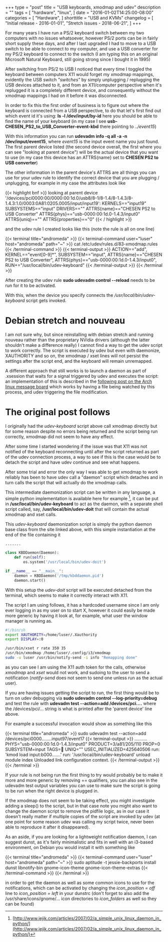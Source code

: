 +++
type = "post"
title = "USB keyboards, xmodmap and udev"
description = ""
tags = [
    "hardware",
    "linux",
]
date = "2016-01-02T14:25:00-08:00"
categories = [
    "Hardware",
]
shorttitle = "USB and KVMs"
changelog = [ 
    "Initial release - 2016-01-01",
    "Stretch issues - 2018-06-21",
]
+++

For many years I have run a PS/2 keyboard switch between my two
computers with no issues whatsoever, however PS/2 ports can be in fairly
short supply these days, and after I last upgraded I had to move to a
USB switch to be able to connect to my computer, and use a USB converter
for my PS/2 keyboard to connect to the switch (I am typing this on an
original Microsoft Natural Keyboard, still going strong since I bought
it in 1995)

After switching from PS/2 to USB I noticed that every time I toggled the
keyboard between computers X11 would forget my xmodmap mappings,
evidently the USB switch *"switches"* by simply unplugging / replugging
the USB devices attached to it, and from an X11/computer perspective
when it's replugged it is a completely different device, and
consequently without the xmodmap mappings I had on it before it was
disconnected.

In order to fix this the first order of business is to figure out where
the keyboard is connected from a USB perspective, to do that let's first
find out which event id it's using: **ls -l /dev/input/by-id** here you
should be able to find the name of your keyboard (in my case I see
**usb-CHESEN\_PS2\_to\_USB\_Converter-event-kbd** there pointing to
*../event15*)

With this information you can run **udevadm info -q all -a -n
/dev/input/event15**, where *event15* is the input event name you just
found. The first parent device listed (the second device overall, the
first where you can see "looking at parent device") will be the actual
device that you want to use (in my case this device has an ATTRS{name}
set to **CHESEN PS2 to USB converter**)

The other information in the parent device's ATTRS are all things you
can use for your udev rule to identify the correct device that you are
plugging / unplugging, for example in my case the attributes look like

{{< highlight bnf >}}
looking at parent device '/devices/pci0000:00/0000:00:1d.0/usb8/8-1/8-1.4/8-1.4.3/8-1.4.3:1.0/0003:0A81:0205.0005/input/input19':
   KERNELS=="input19"
   SUBSYSTEMS=="input"
   DRIVERS==""
   ATTRS{name}=="CHESEN PS2 to USB Converter"
   ATTRS{phys}=="usb-0000:00:1d.0-1.4.3/input0"
   ATTRS{uniq}==""
   ATTRS{properties}=="0"
{{< / highlight >}}

and the udev rule I created looks like this (note the rule is all on one
line)

{{< terminal title="andromeda" >}}
{{< terminal-command user="luser" host="andromeda" path="~" >}}
cat /etc/udev/rules.d/83-xmodmap.rules 
{{< /terminal-command >}}
{{< terminal-output >}}
ACTION=="add", KERNEL=="event[0-9]*", SUBSYSTEM=="input", ATTRS{name}=="CHESEN PS2 to USB Converter", ATTRS{phys}=="usb-0000:00:1d.0-1.4.3/input0", RUN+="/usr/local/bin/udev-keyboard"
{{< /terminal-output >}}
{{< /terminal >}}

After creating the udev rule **sudo udevadm control \-\-reload** needs to
be run for it to be activated.

With this, when the device you specify connects the
*/usr/local/bin/udev-keyboard* script gets invoked. 


# Debian stretch and nouveau
I am not sure why, but since reinstalling with debian stretch and running
nouveau rather than the proprietary NVidia drivers (although the latter
shouldn't make a difference really) I cannot find a way to get the udev script
to work correctly. The script is executed by udev but even with daemonize,
XAUTHORITY and so on, the xmodmap / xset lines will not persist the settings
after the script end, and the keyboard will remain unremapped.

A different approach that still works is to launch a daemon as part of
.xsession that waits for a signal triggered by udev and executes the script:
an implementation of this is described in the [following post on the Arch
linux message
board](https://bbs.archlinux.org/viewtopic.php?pid=1440918#p1440918)
which works by having a file being watched by this process, and udev
triggering the file modification.

# The original post follows
I originally had the *udev-keyboard* script above call xmodmap directly but
for some reason despite no errors being returned and the script being run
correctly, xmodmap did not seem to have any effect.

After some time I started wondering if the issue was that X11 was not
notified of the keyboard reconnecting until after the script returned as
part of the udev connection process, a way to see if this is the case
would be to detach the script and have udev continue and see what
happens.

After some trial and error the only way I was able to get xmodmap to
work reliably has been to have udev call a "daemon" script which
detaches and in turn calls the script that will actually do the xmodmap
calls.

This intermediate daemonization script can be written in any language, a
simple python implementation is available here for example [^1], it can
be put in **/usr/local/bin/udev-keyboard** to act as the daemon, with a
separate shell script called, say, **/usr/local/bin/udev-doit** that
will contain the actual xmodmap and xset calls.

This *udev-keyboard* daemonization script is simply the python daemon
base class from the site linked above, with this simple instantiation at
the end of the file containing it

```python
.......

class KBDDaemon(Daemon):
    def run(self):
        os.system('/usr/local/bin/udev-doit')   

if __name__ == "__main__":
    daemon = KBDDaemon('/tmp/kbddaemon.pid')
    daemon.start()
```

With this setup the *udev-doit* script will be executed detached from
the terminal, which seems to make it correctly interact with X11.

The script I am using follows, it has a hardcoded username since I am
only ever logging in as my user on to start X, however it could easily
be made more generic by having it look at, for example, what user the
window manager is running as.

```bash
#!/bin/sh
export XAUTHORITY=/home/luser/.Xauthority
export DISPLAY=:0

/usr/bin/xset r rate 350 35
/usr/bin/xmodmap /home/luser/.config/i3/xmodmap
sudo -u luser /usr/bin/notify-send -i info "Remapping done"
```

as you can see I am using the X11 auth token for the calls, otherwise
*xmodmap* and *xset* would not work, and sudoing to the user to send a
notification (*notify-send* does not seem to send one unless run as the
actual user).

If you are having issues getting the script to run, the first thing
would be to turn on udev debugging via **sudo udevadm control
--log-priority=debug** and test the rule with **udevadm test
--action=add /devices/pci....** where the /devices/pci/... string is
what is printed after the 'parent device' line above.

For example a successful invocation would show as something like this

{{< terminal title="andromeda" >}}
sudo udevadm test --action=add /devices/pci0000........input97/event17
{{< terminal-output >}}
..........
PHYS="usb-0000:00:1d.0-1.4.3/input0"
PRODUCT=3/a81/205/110
PROP=0
SUBSYSTEM=input
TAGS=:seat:
UNIQ=""
USEC_INITIALIZED=425640506
run: 'kmod load input:b000.......'
run: '/usr/local/bin/udev-keyboard'
unload module index
Unloaded link configuration context.
{{< /terminal-output >}}
{{< /terminal >}}

If your rule is not being run the first thing to try would probably be
to make it more and more generic by removing == qualifiers, you can also
see in the udevadm test output variables you can use to make sure the
script is going to be run when the right device is plugged in.

If the xmodmap does not seem to be taking effect, you might investigate
adding a sleep() to the script, but in that case note you might also
want to change the daemon script to remove the pidfile logic, as in our
case it doesn't really matter if multiple copies of the script are
invoked by udev (at one point for some reason udev was calling my script
twice, never been able to reproduce it after it disappeared).

As an aside, if you are looking for a lightweight notification daemon, I
can suggest dunst, as it's fairly minimalistic and fits in well with an
i3-based environment, on Debian you would install it with something like

{{< terminal title="andromeda" >}}
{{< terminal-command user="luser" host="andromeda" path="~" >}}
sudo aptitude -t jessie-backports install dunst libnotify-bin gnome-icon-theme gnome-icon-theme-extras
{{< /terminal-command >}}
{{< /terminal >}}

in order to get the daemon as well as some common icons to use for the
notifications, which can be activated by changing the *icon\_position =
off* line to *icon\_position = left* in your dunstrc (don't forget to
also add the /usr/share/icons/gnome/... icon directories to
*icon\_folders* as well so they can be found)

[^1]: [http://www.jejik.com/articles/2007/02/a_simple_unix_linux_daemon_in_python/](http://www.jejik.com/articles/2007/02/a_simple_unix_linux_daemon_in_python/)

